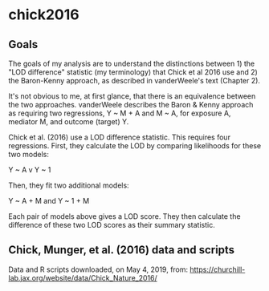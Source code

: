 # chick2016

## Goals

The goals of my analysis are to understand the distinctions between 1) the "LOD difference" statistic (my terminology) that Chick et al 2016 use and 2) the Baron-Kenny approach, as described in vanderWeele's text (Chapter 2).

It's not obvious to me, at first glance, that there is an equivalence between the two approaches. vanderWeele describes the Baron & Kenny approach as requiring two regressions, Y ~ M + A and M ~ A, for exposure A, mediator M, and outcome (target) Y.

Chick et al. (2016) use a LOD difference statistic. This requires four regressions. First, they calculate the LOD by comparing likelihoods for these two models:

Y ~ A v Y ~ 1

Then, they fit two additional models:

Y ~ A + M and Y ~ 1 + M

Each pair of models above gives a LOD score. They then calculate the difference of these two LOD scores as their summary statistic.








## Chick, Munger, et al. (2016) data and scripts

Data and R scripts downloaded, on May 4, 2019, from: https://churchill-lab.jax.org/website/data/Chick_Nature_2016/

